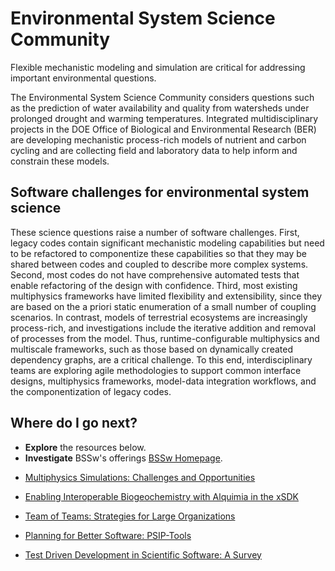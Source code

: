 # Environmental System Science Community

Flexible mechanistic modeling and simulation are critical for addressing important environmental questions.

The Environmental System Science Community considers questions such as the prediction of water availability and quality from watersheds under prolonged drought and warming temperatures. Integrated multidisciplinary projects in the DOE Office of Biological and Environmental Research (BER) are developing mechanistic process-rich models of nutrient and carbon cycling and are collecting field and laboratory data to help inform and constrain these models.  

## Software challenges for environmental system science
These science questions raise a number of software challenges.  First, legacy codes contain significant mechanistic modeling capabilities but need to be refactored to componentize these capabilities so that they may be shared between codes and coupled to describe more complex systems. Second, most codes do not have comprehensive automated tests that enable refactoring of the design with confidence.  Third, most existing multiphysics frameworks have limited flexibility and extensibility, since they are based on the a priori static enumeration of a small number of coupling scenarios.  In contrast, models of terrestrial ecosystems are increasingly process-rich, and investigations include the iterative addition and removal of processes from the model.  Thus, runtime-configurable multiphysics and multiscale frameworks, such as those based on dynamically created dependency graphs, are a critical challenge. To this end, interdisciplinary teams are exploring agile methodologies to support common interface designs, multiphysics frameworks, model-data integration workflows, and the componentization of legacy codes.

## Where do I go next?
- **Explore** the resources below.
- **Investigate**  BSSw's offerings [BSSw Homepage](../Homepage.md).

<!--
Featured resources for the Environmental System Science Community.
Edit this list to change resources that appear on the front-end site.
-->

* [Multiphysics Simulations: Challenges and Opportunities](../../CuratedContent/MultiphysicsSimulationsChallengesAndOpportunities.md)

* [Enabling Interoperable Biogeochemistry with Alquimia in the xSDK](../../EnablingInteroperableBiogeochemistryWithAlquimia.md)

* [Team of Teams: Strategies for Large Organizations](../../CuratedContent/TeamOfTeams.md)

* [Planning for Better Software: PSIP-Tools](../../CuratedContent/PlanningUsingPSIPs.md)

* [Test Driven Development in Scientific Software: A Survey](../../TestDrivenDevptInScientificSwASurvey.md)

<!---
Publish: yes
--->
